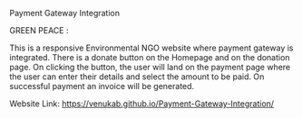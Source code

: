 Payment Gateway Integration

GREEN PEACE :

This is a responsive Environmental NGO website where payment gateway is integrated. There is a donate button on the Homepage and on the donation page. On clicking the button, the user will land on the payment page where the user can enter their details and select the amount to be paid. On successful payment an invoice will be generated.


Website Link:  https://venukab.github.io/Payment-Gateway-Integration/
